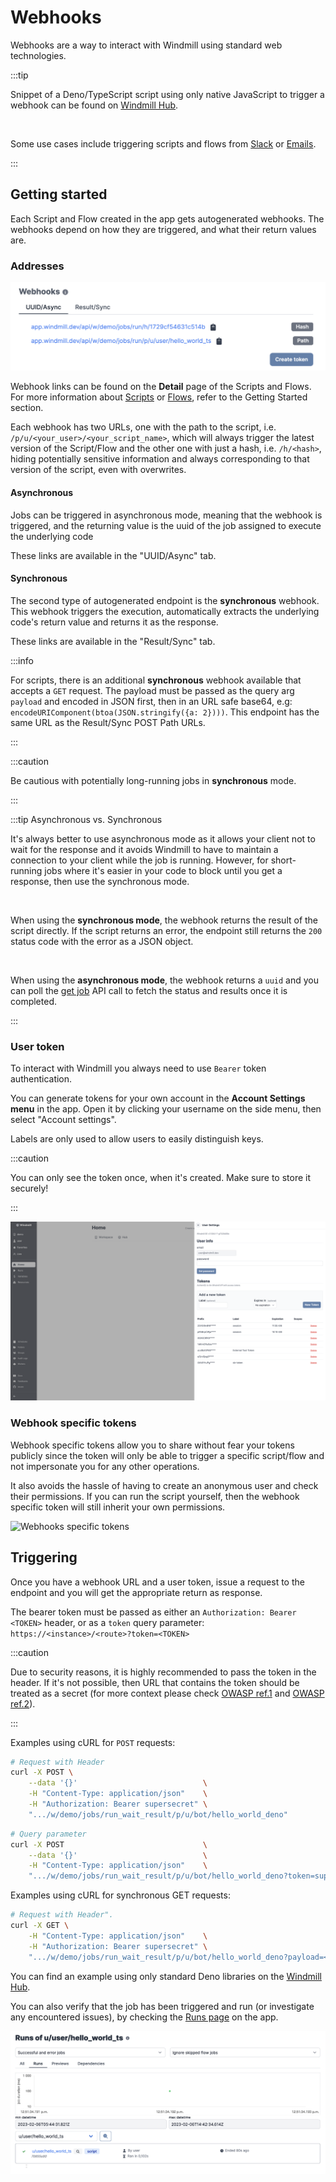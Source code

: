 # Webhooks

Webhooks are a way to interact with Windmill using standard web technologies.

:::tip

Snippet of a Deno/TypeScript script using only native JavaScript to trigger a
webhook can be found on [Windmill Hub][script].

<br/>

Some use cases include triggering scripts and flows from [Slack](/blog/handler-slack-commands) or [Emails](../../integrations/mailchimp_mandrill.md).

:::

## Getting started

Each Script and Flow created in the app gets autogenerated webhooks. The webhooks depend on how they are triggered, and what their return values are.

### Addresses

![Webhook endpoints](./webhook_endpoints.png)

Webhook links can be found on the **Detail** page of the Scripts and Flows. For
more information about
[Scripts](../../getting_started/0_scripts_quickstart/1_typescript_quickstart/index.md)
or [Flows](../../getting_started/6_flows_quickstart/index.md), refer to the
Getting Started section.

Each webhook has two URLs, one with the path to the script, i.e.
`/p/u/<your_user>/<your_script_name>`, which will always trigger the latest
version of the Script/Flow and the other one with just a hash, i.e. `/h/<hash>`,
hiding potentially sensitive information and always corresponding to that
version of the script, even with overwrites.

#### Asynchronous

Jobs can be triggered in asynchronous mode, meaning that the webhook is triggered, and the returning value is the uuid of the job assigned to execute the underlying code

These links are available in the "UUID/Async" tab.

#### Synchronous

The second type of autogenerated endpoint is the **synchronous** webhook. This
webhook triggers the execution, automatically extracts the underlying code's
return value and returns it as the response.

These links are available in the "Result/Sync" tab.

:::info

For scripts, there is an additional **synchronous** webhook available that accepts a `GET` request. The payload must be passed as the query arg `payload` and encoded in JSON first, then in an URL safe base64, e.g: `encodeURIComponent(btoa(JSON.stringify({a: 2})))`. This endpoint has the same URL as the Result/Sync POST Path URLs.

:::

:::caution

Be cautious with potentially long-running jobs in **synchronous** mode.

:::

:::tip Asynchronous vs. Synchronous

It's always better to use asynchronous mode as it allows your client not to wait for the response and it avoids Windmill to have to maintain a connection to your client while the job is running. However, for short-running jobs where it's easier in your code to block until you get a response, then use the synchronous mode.

<br/>

When using the **synchronous mode**, the webhook returns the result of the script directly. If the script returns an error, the endpoint still returns the `200` status code with the error as a JSON object.

<br/>

When using the **asynchronous mode**, the webhook returns a `uuid` and you can poll the [get job](https://app.windmill.dev/openapi.html#/operations/getJob) API call to fetch the status and results once it is completed.

:::

### User token

To interact with Windmill you always need to use `Bearer` token authentication.

You can generate tokens for your own account in the
**Account Settings menu** in the app. Open it by
clicking your username on the side menu, then select "Account settings".

Labels are only used to allow users to easily distinguish keys.

:::caution

You can only see the token once, when it's created. Make sure to store it
securely!

:::

![Create new tokens](./tokens.png)

### Webhook specific tokens

Webhook specific tokens allow you to share without fear your tokens publicly since the token will only be able to trigger a specific script/flow and not impersonate you for any other operations.

It also avoids the hassle of having to create an anonymous user and check their permissions. If you can run the script yourself, then the webhook specific token will still inherit your own permissions.

![Webhooks specific tokens](./webhooks_tokens.gif)

## Triggering

Once you have a webhook URL and a user token, issue a request to the
endpoint and you will get the appropriate return as response.

The bearer token must be passed as either an `Authorization: Bearer <TOKEN>`
header, or as a `token` query parameter:
`https://<instance>/<route>?token=<TOKEN>`

:::caution

Due to security reasons, it is highly recommended to pass the token in the
header. If it's not possible, then URL that contains the token should be treated
as a secret (for more context please check [OWASP ref.1] and [OWASP ref.2]).

:::

Examples using cURL for `POST` requests:

```bash
# Request with Header
curl -X POST \
    --data '{}'                            \
    -H "Content-Type: application/json"    \
    -H "Authorization: Bearer supersecret" \
    ".../w/demo/jobs/run_wait_result/p/u/bot/hello_world_deno"
```

```bash
# Query parameter
curl -X POST                               \
    --data '{}'                            \
    -H "Content-Type: application/json"    \
    ".../w/demo/jobs/run_wait_result/p/u/bot/hello_world_deno?token=supersecret"
```

Examples using cURL for synchronous GET requests:

```bash
# Request with Header".
curl -X GET \
    -H "Content-Type: application/json"    \
    -H "Authorization: Bearer supersecret" \
    ".../w/demo/jobs/run_wait_result/p/u/bot/hello_world_deno?payload=<URL_SAFE_BASE64_ENCODED_JSON>"
```

You can find an example using only standard Deno libraries on the
[Windmill Hub][script].

You can also verify that the job has been triggered and run (or investigate any
encountered issues), by checking the [Runs page][runs] on the app.

![Runs page](./runs.png)

<!-- Resources -->

[runs]: ../5_monitor_past_and_future_runs/index.md
[user-settings]: https://app.windmill.dev/#user-settings
[script]: https://hub.windmill.dev/scripts/windmill/1325/trigger-windmill-webhook-with-native-fetch-api-windmill
[OWASP ref.1]: https://cheatsheetseries.owasp.org/cheatsheets/REST_Security_Cheat_Sheet.html#sensitive-information-in-http-requests
[OWASP ref.2]: https://github.com/OWASP/CheatSheetSeries/blob/083890d18ca40bcfc4bdfa80e04dd0a2245c34ea/cheatsheets_draft/Webhook_Security_Guidelines_CheatSheet.md#treat-webhooks-as-secrets